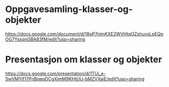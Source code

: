 # Oppgavesamling-klasser-og-objekter
https://docs.google.com/document/d/18pP7njmKXE2WVHtqOZshuvsLpEQpOG7YssqnGBA83fM/edit?usp=sharing
# Presentasjon om klasser og objekter
https://docs.google.com/presentation/d/1TUi_e-SwVMYif17PnBqepDCgXimM9KHtUU-bMZVXaiE/edit?usp=sharing
